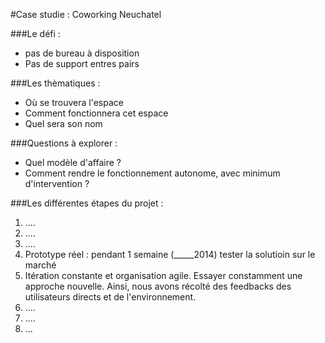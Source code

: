 #Case studie : Coworking Neuchatel


###Le défi : 

- pas de bureau à disposition
- Pas de support entres pairs


###Les thèmatiques  :

- Où se trouvera l'espace
- Comment fonctionnera cet espace
- Quel sera son nom 


###Questions à explorer : 

- Quel modèle d'affaire ?
- Comment rendre le fonctionnement autonome, avec minimum d'intervention ? 

###Les différentes étapes du projet : 

1. ....
2. ....
3. ....
4. Prototype réel : pendant 1 semaine (_____2014) tester la solutioin sur le marché 
2. Itération constante et organisation agile. Essayer constamment une approche nouvelle. Ainsi, nous avons récolté des feedbacks des utilisateurs directs et de l'environnement. 
3. ....
4. ....
5. ...